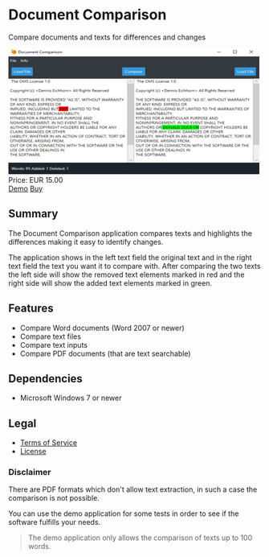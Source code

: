 # Document Comparison

Compare documents and texts for differences and changes

<div class="splash">
    <img alt="Splash" src="/content/solutions/finished/Document_Comparison/img/Document_Comparison_splash.png">
    <div class="price">Price: EUR 15.00</div>
    <div class="purchase">
        <a class="button" rel="download" type="application/zip" href="/api/download?key=<?= \urlencode('RG9jdW1lbnRDb21wYXJpc29uQXBwX0RlbW8='); ?>">Demo</a>
        <a class="button" href="#">Buy</a>
    </div>
</div>

## Summary

The Document Comparison application compares texts and highlights the differences making it easy to identify changes.

The application shows in the left text field the original text and in the right text field the text you want it to compare with. After comparing the two texts the left side will show the removed text elements marked in red and the right side will show the added text elements marked in green.

## Features

* Compare Word documents (Word 2007 or newer)
* Compare text files
* Compare text inputs
* Compare PDF documents (that are text searchable)

## Dependencies

* Microsoft Windows 7 or newer

## Legal

* [Terms of Service](/en/terms)
* [License](/content/licenses/LICENSE%20V2.txt)

### Disclaimer

There are PDF formats which don't allow text extraction, in such a case the comparison is not possible.

You can use the demo application for some tests in order to see if the software fulfills your needs.

> The demo application only allows the comparison of texts up to 100 words.
